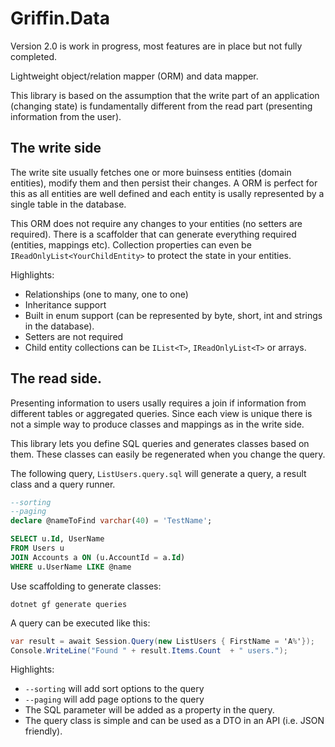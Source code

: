 Griffin.Data
============

Version 2.0 is work in progress, most features are in place but not fully completed.

Lightweight object/relation mapper (ORM) and data mapper.

This library is based on the assumption that the write part of an application (changing state) is fundamentally different from the read part (presenting information from the user).

## The write side

The write site usually fetches one or more buinsess entities (domain entities), modify them and then persist their changes.
A ORM is perfect for this as all entities are well defined and each entity is usally represented by a single table in the database.

This ORM does not require any changes to your entities (no setters are required). There is a scaffolder that can generate everything required (entities, mappings etc).
Collection properties can even be `IReadOnlyList<YourChildEntity>` to protect the state in your entities.

Highlights:

* Relationships (one to many, one to one)
* Inheritance support
* Built in enum support (can be represented by byte, short, int and strings in the database).
* Setters are not required
* Child entity collections can be  `IList<T>`, `IReadOnlyList<T>` or arrays.

## The read side.

Presenting information to users usally requires a join if information from different tables or aggregated queries. Since each view is unique there is not a simple way to produce classes and mappings as in the write side.

This library lets you define SQL queries and generates classes based on them. These classes can easily be regenerated when you change the query.

The following query, `ListUsers.query.sql` will generate a query, a result class and a query runner.


```sql
--sorting
--paging
declare @nameToFind varchar(40) = 'TestName';

SELECT u.Id, UserName
FROM Users u
JOIN Accounts a ON (u.AccountId = a.Id)
WHERE u.UserName LIKE @name
```

Use scaffolding to generate classes:

```
dotnet gf generate queries
```

A query can be executed like this:

```csharp
var result = await Session.Query(new ListUsers { FirstName = 'A%'});
Console.WriteLine("Found " + result.Items.Count  + " users.");
```

Highlights:

* `--sorting` will add sort options to the query
* `--paging` will add page options to the query
* The SQL parameter will be added as a property in the query.
* The query class is simple and can be used as a DTO in an API (i.e. JSON friendly).

